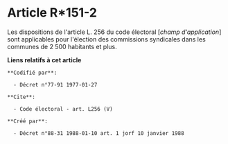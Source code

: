 # Article R*151-2

Les dispositions de l'article L. 256 du code électoral [*champ d'application*] sont applicables pour l'élection des
commissions syndicales dans les communes de 2 500 habitants et plus.

**Liens relatifs à cet article**

	**Codifié par**:

	  - Décret n°77-91 1977-01-27

	**Cite**:

	  - Code électoral - art. L256 (V)

	**Créé par**:

	  - Décret n°88-31 1988-01-10 art. 1 jorf 10 janvier 1988
